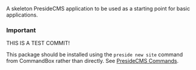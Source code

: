 A skeleton PresideCMS application to be used as a starting point for basic applications.

### Important ###

THIS IS A TEST COMMIT!

This package should be installed using the `preside new site` command from CommandBox rather than directly. See [PresideCMS Commands](https://www.forgebox.io/view/preside-commands).
